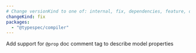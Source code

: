```yaml
---
# Change versionKind to one of: internal, fix, dependencies, feature, deprecation, breaking
changeKind: fix
packages:
  - "@typespec/compiler"
---
```


Add support for `@prop` doc comment tag to describe model properties
